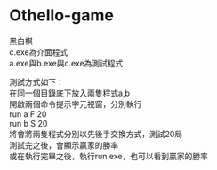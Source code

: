 # Othello-game
黑白棋  
c.exe為介面程式  
a.exe與b.exe與c.exe為測試程式  

測試方式如下：  
在同一個目錄底下放入兩隻程式a,b  
開啟兩個命令提示字元視窗，分別執行  
run a F 20  
run b S 20  
將會將兩隻程式分別以先後手交換方式，測試20局  
測試完之後，會顯示贏家的勝率  
或在執行完畢之後，執行run.exe，也可以看到贏家的勝率  
